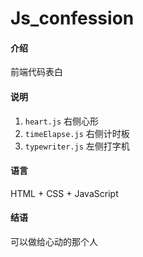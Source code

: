 #  Js_confession

#### 介绍
前端代码表白



#### 说明

1.  `heart.js` 右侧心形
2.  `timeElapse.js` 右侧计时板
3.  `typewriter.js` 左侧打字机



#### 语言

HTML + CSS + JavaScript


#### 结语

可以做给心动的那个人
